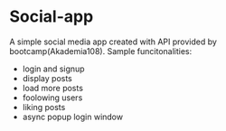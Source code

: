 # Social-app

A simple social media app created with API provided by bootcamp(Akademia108).
Sample funcitonalities:
* login and signup
* display posts
* load more posts
* foolowing users
* liking posts
* async popup login window
